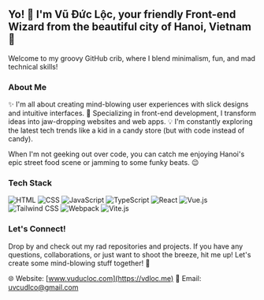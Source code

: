 ## Yo! 👋 I'm Vũ Đức Lộc, your friendly Front-end Wizard from the beautiful city of Hanoi, Vietnam 🌆

Welcome to my groovy GitHub crib, where I blend minimalism, fun, and mad technical skills!

### About Me

✨ I'm all about creating mind-blowing user experiences with slick designs and intuitive interfaces.
🚀 Specializing in front-end development, I transform ideas into jaw-dropping websites and web apps.
💡 I'm constantly exploring the latest tech trends like a kid in a candy store (but with code instead of candy).

When I'm not geeking out over code, you can catch me enjoying Hanoi's epic street food scene or jamming to some funky beats. 😉

### Tech Stack

![HTML](https://img.shields.io/badge/-HTML5-E34F26?logo=html5&logoColor=white&style=flat)
![CSS](https://img.shields.io/badge/-CSS3-1572B6?logo=css3&logoColor=white&style=flat)
![JavaScript](https://img.shields.io/badge/-JavaScript-F7DF1E?logo=javascript&logoColor=black&style=flat)
![TypeScript](https://img.shields.io/badge/-TypeScript-007ACC?logo=typescript&logoColor=white&style=flat)
![React](https://img.shields.io/badge/-React-61DAFB?logo=react&logoColor=black&style=flat)
![Vue.js](https://img.shields.io/badge/-Vue.js-4FC08D?logo=vue.js&logoColor=white&style=flat)
![Tailwind CSS](https://img.shields.io/badge/-Tailwind_CSS-38B2AC?logo=tailwind-css&logoColor=white&style=flat)
![Webpack](https://img.shields.io/badge/-Webpack-8DD6F9?logo=webpack&logoColor=black&style=flat)
![Vite.js](https://img.shields.io/badge/-Vite.js-646CFF?logo=vite&logoColor=white&style=flat)

### Let's Connect!

Drop by and check out my rad repositories and projects. If you have any questions, collaborations, or just want to shoot the breeze, hit me up! Let's create some mind-blowing stuff together! 🤝

🌐 Website: [www.vuducloc.com](https://vdloc.me)
📧 Email: uvcudlco@gmail.com

